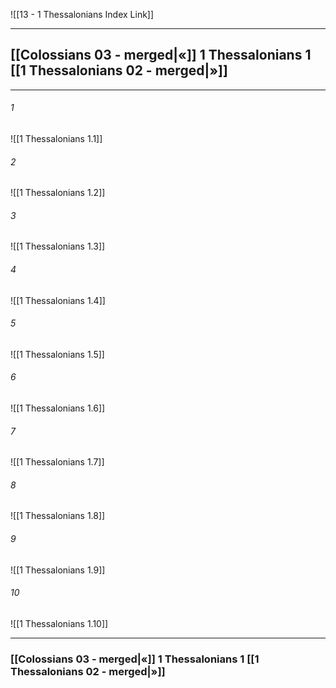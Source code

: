 ![[13 - 1 Thessalonians Index Link]]

---
##  [[Colossians 03 - merged|«]] 1 Thessalonians 1 [[1 Thessalonians 02 - merged|»]]

---

###### 1
![[1 Thessalonians 1.1]] 

###### 2
![[1 Thessalonians 1.2]] 

###### 3
![[1 Thessalonians 1.3]] 

###### 4
![[1 Thessalonians 1.4]]

###### 5 
![[1 Thessalonians 1.5]] 

###### 6
![[1 Thessalonians 1.6]] 

###### 7
![[1 Thessalonians 1.7]] 

###### 8
![[1 Thessalonians 1.8]] 

###### 9
![[1 Thessalonians 1.9]] 

###### 10
![[1 Thessalonians 1.10]] 


---
###  [[Colossians 03 - merged|«]] 1 Thessalonians 1 [[1 Thessalonians 02 - merged|»]]